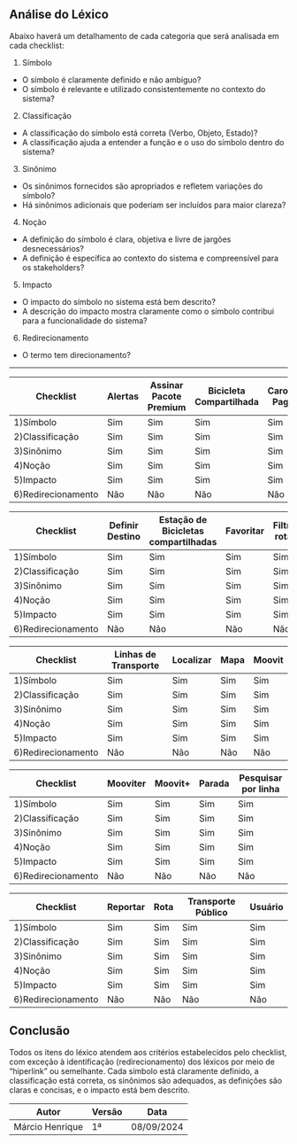 ## Análise do Léxico

Abaixo haverá um detalhamento de cada categoria que será analisada em cada checklist:

1. Símbolo

* O símbolo é claramente definido e não ambíguo?
* O símbolo é relevante e utilizado consistentemente no contexto do sistema?

2. Classificação

* A classificação do símbolo está correta (Verbo, Objeto, Estado)?
* A classificação ajuda a entender a função e o uso do símbolo dentro do sistema?

3. Sinônimo

* Os sinônimos fornecidos são apropriados e refletem variações do símbolo?
* Há sinônimos adicionais que poderiam ser incluídos para maior clareza?

4. Noção

* A definição do símbolo é clara, objetiva e livre de jargões desnecessários?
* A definição é específica ao contexto do sistema e compreensível para os stakeholders?

5. Impacto

* O impacto do símbolo no sistema está bem descrito?
* A descrição do impacto mostra claramente como o símbolo contribui para a funcionalidade do sistema?

6. Redirecionamento

* O termo tem direcionamento?

-----

| Checklist | Alertas | Assinar Pacote Premium | Bicicleta Compartilhada | Carona Paga |
|------|-----|----|---|--| 
| 1)Símbolo|Sim|    Sim|Sim|Sim|
| 2)Classificação|Sim|Sim|Sim|Sim|
| 3)Sinônimo|Sim|Sim|Sim|Sim| 
| 4)Noção|Sim|Sim|Sim|Sim| 
| 5)Impacto|Sim|Sim|Sim|Sim|
| 6)Redirecionamento|Não|Não|Não|Não| 


| Checklist | Definir Destino | Estação de Bicicletas compartilhadas | Favoritar | Filtrar rotas |
|------|-----|----|---|--| 
| 1)Símbolo|Sim|    Sim|Sim|Sim|
| 2)Classificação|Sim|Sim|Sim|Sim|
| 3)Sinônimo|Sim|Sim|Sim|Sim| 
| 4)Noção|Sim|Sim|Sim|Sim| 
| 5)Impacto|Sim|Sim|Sim|Sim|
| 6)Redirecionamento|Não|Não|Não|Não| 


| Checklist | Linhas de Transporte | Localizar | Mapa | Moovit |
|------|-----|----|---|--| 
| 1)Símbolo|Sim|    Sim|Sim|Sim|
| 2)Classificação|Sim|Sim|Sim|Sim|
| 3)Sinônimo|Sim|Sim|Sim|Sim| 
| 4)Noção|Sim|Sim|Sim|Sim| 
| 5)Impacto|Sim|Sim|Sim|Sim|
| 6)Redirecionamento|Não|Não|Não|Não| 


| Checklist | Mooviter | Moovit+ | Parada | Pesquisar por linha |
|------|-----|----|---|--| 
| 1)Símbolo|Sim|    Sim|Sim|Sim|
| 2)Classificação|Sim|Sim|Sim|Sim|
| 3)Sinônimo|Sim|Sim|Sim|Sim| 
| 4)Noção|Sim|Sim|Sim|Sim| 
| 5)Impacto|Sim|Sim|Sim|Sim|
| 6)Redirecionamento|Não|Não|Não|Não| 


| Checklist | Reportar | Rota | Transporte Público | Usuário |
|------|-----|----|---|--| 
| 1)Símbolo|Sim|    Sim|Sim|Sim|
| 2)Classificação|Sim|Sim|Sim|Sim|
| 3)Sinônimo|Sim|Sim|Sim|Sim| 
| 4)Noção|Sim|Sim|Sim|Sim| 
| 5)Impacto|Sim|Sim|Sim|Sim|
| 6)Redirecionamento|Não|Não|Não|Não| 

## Conclusão

Todos os itens do léxico atendem aos critérios estabelecidos pelo checklist, com exceção à identificação (redirecionamento) dos léxicos por meio de “hiperlink” ou semelhante. Cada símbolo está claramente definido, a classificação está correta, os sinônimos são adequados, as definições são claras e concisas, e o impacto está bem descrito.


| Autor  | Versão          |Data|
|-------|-----------------|----|
|Márcio Henrique|1ª   |08/09/2024|